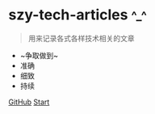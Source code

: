 <!--![logo](_media/icon.svg)-->

# **szy-tech-articles <small>^_^</small>**

> 用来记录各式各样技术相关的文章

- ~争取做到~
- 准确
- 细致
- 持续


[GitHub](https://github.com/szy0syz/szy-tech-articles)
[Start](#szy-tech-articles)